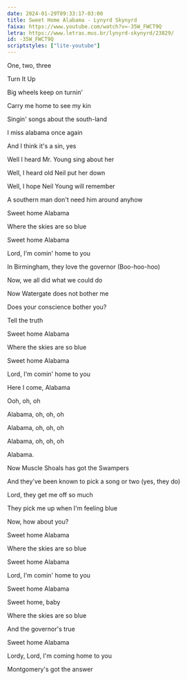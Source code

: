 ```yaml
---
date: 2024-01-29T09:33:17-03:00
title: Sweet Home Alabama - Lynyrd Skynyrd
faixa: https://www.youtube.com/watch?v=-35W_FWCT9Q
letra: https://www.letras.mus.br/lynyrd-skynyrd/23829/
id: -35W_FWCT9Q
scriptstyles: ["lite-youtube"]
---
```


One, two, three

Turn It Up

Big wheels keep on turnin'

Carry me home to see my kin

Singin' songs about the south-land

I miss alabama once again

And I think it's a sin, yes

Well I heard Mr. Young sing about her

Well, I heard old Neil put her down

Well, I hope Neil Young will remember

A southern man don't need him around anyhow

Sweet home Alabama

Where the skies are so blue

Sweet home Alabama

Lord, I'm comin' home to you

In Birmingham, they love the governor
(Boo-hoo-hoo)

Now, we all did what we could do

Now Watergate does not bother me

Does your conscience bother you?

Tell the truth

Sweet home Alabama

Where the skies are so blue

Sweet home Alabama

Lord, I'm comin' home to you

Here I come, Alabama

Ooh, oh, oh

Alabama, oh, oh, oh

Alabama, oh, oh, oh

Alabama, oh, oh, oh

Alabama.

Now Muscle Shoals has got the Swampers

And they've been known to pick a song or two
(yes, they do)

Lord, they get me off so much

They pick me up when I'm feeling blue

Now, how about you?

Sweet home Alabama

Where the skies are so blue

Sweet home Alabama

Lord, I'm comin' home to you

Sweet home Alabama

Sweet home, baby

Where the skies are so blue

And the governor's true

Sweet home Alabama

Lordy, Lord, I'm coming home to you

Montgomery's got the answer
